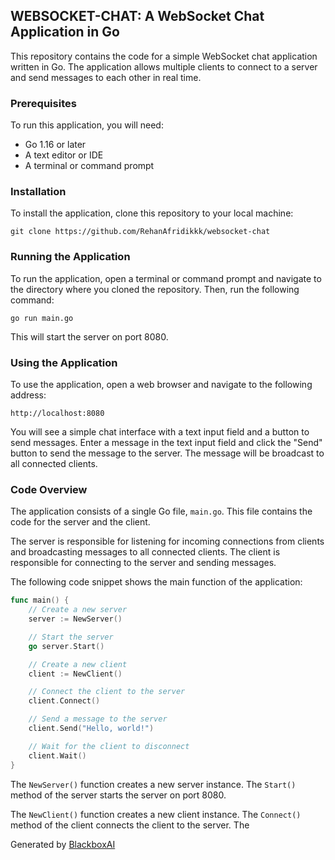  ## WEBSOCKET-CHAT: A WebSocket Chat Application in Go

This repository contains the code for a simple WebSocket chat application written in Go. The application allows multiple clients to connect to a server and send messages to each other in real time.

### Prerequisites

To run this application, you will need:

* Go 1.16 or later
* A text editor or IDE
* A terminal or command prompt

### Installation

To install the application, clone this repository to your local machine:

```
git clone https://github.com/RehanAfridikkk/websocket-chat
```

### Running the Application


To run the application, open a terminal or command prompt and navigate to the directory where you cloned the repository. Then, run the following command:

```
go run main.go
```

This will start the server on port 8080.

### Using the Application

To use the application, open a web browser and navigate to the following address:

```
http://localhost:8080
```

You will see a simple chat interface with a text input field and a button to send messages. Enter a message in the text input field and click the "Send" button to send the message to the server. The message will be broadcast to all connected clients.

### Code Overview

The application consists of a single Go file, `main.go`. This file contains the code for the server and the client.

The server is responsible for listening for incoming connections from clients and broadcasting messages to all connected clients. The client is responsible for connecting to the server and sending messages.

The following code snippet shows the main function of the application:

```go
func main() {
    // Create a new server
    server := NewServer()

    // Start the server
    go server.Start()

    // Create a new client
    client := NewClient()

    // Connect the client to the server
    client.Connect()

    // Send a message to the server
    client.Send("Hello, world!")

    // Wait for the client to disconnect
    client.Wait()
}
```

The `NewServer()` function creates a new server instance. The `Start()` method of the server starts the server on port 8080.

The `NewClient()` function creates a new client instance. The `Connect()` method of the client connects the client to the server. The

Generated by [BlackboxAI](https://www.blackbox.ai)